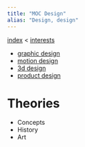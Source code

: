 ```yaml
---
title: "MOC Design"
alias: "Design, design"
---
```


[index](/.md) < [interests](§-interests.md)

- [graphic design](graphic-design.md)
- [motion design](motion-design.md)
- [3d design](3d-design.md)
- [product design](product-design.md)

# Theories
- Concepts
- History
- Art